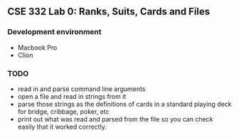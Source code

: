 ## CSE 332 Lab 0: Ranks, Suits, Cards and Files

### Development environment
- Macbook Pro
- Clion

### TODO
- read in and parse command line arguments
- open a file and read in strings from it
- parse those strings as the definitions of cards in a standard playing deck for bridge, cribbage, poker, etc
- print out what was read and parsed from the file so you can check easily that it worked correctly.